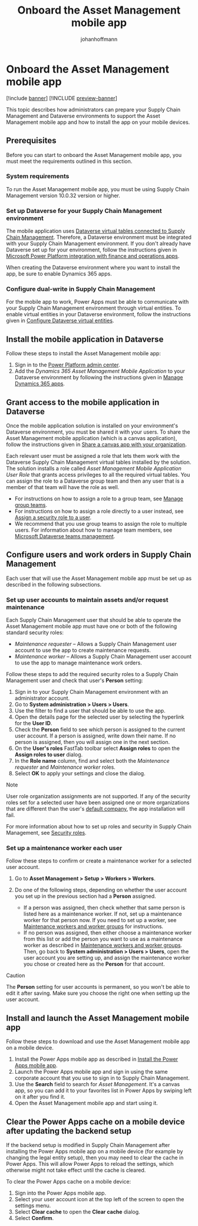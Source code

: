 ﻿---
title: Onboard the Asset Management mobile app
description: This topic describes how administrators can prepare your Supply Chain Management and Dataverse environments to support the Asset Management mobile app and how to install the app on your mobile devices.
author: johanhoffmann
ms.author: johanho
ms.reviewer: kamaybac
ms.search.form:
ms.topic: how-to
ms.date: 03/17/2023
audience: Application User
ms.search.region: Global
ms.custom: bap-template
---

# Onboard the Asset Management mobile app

[!include [banner](../../includes/banner.md)]
[!INCLUDE [preview-banner](../../includes/preview-banner.md)]
<!-- KFM: Preview until further notice. Note that app install procedure may change after GA -->

This topic describes how administrators can prepare your Supply Chain Management and Dataverse environments to support the Asset Management mobile app and how to install the app on your mobile devices.

## Prerequisites

Before you can start to onboard the Asset Management mobile app, you must meet the requirements outlined in this section.

### System requirements

To run the Asset Management mobile app, you must be using Supply Chain Management version 10.0.32 version or higher.

### Set up Dataverse for your Supply Chain Management environment

The mobile application uses [Dataverse virtual tables connected to Supply Chain Management](../../../fin-ops-core/dev-itpro/power-platform/virtual-entities-overview.md). Therefore, a Dataverse environment must be integrated with your Supply Chain Management environment. If you don't already have Dataverse set up for your environment, follow the instructions given in [Microsoft Power Platform integration with finance and operations apps](../../../fin-ops-core/dev-itpro/power-platform/overview.md).

When creating the Dataverse environment where you want to install the app, be sure to enable Dynamics 365 apps.

### Configure dual-write in Supply Chain Management

For the mobile app to work, Power Apps must be able to communicate with your Supply Chain Management environment through virtual entities. To enable virtual entities in your Dataverse environment, follow the instructions given in [Configure Dataverse virtual entities](/dynamics365/fin-ops-core/dev-itpro/power-platform/admin-reference#get-virtual-entity-solution).

## Install the mobile application in Dataverse

<!-- KFM: What are we really doing here? Are we adding support for the app (tables, misc. resources) in Dataverse, or are we just making it possible to download the app to mobile devices from here? -->

Follow these steps to install the Asset Management mobile app:

1. Sign in to the [Power Platform admin center](https://admin.powerplatform.microsoft.com/).
1. Add the *Dynamics 365 Asset Management Mobile Application* to your Dataverse environment by following the instructions given in [Manage Dynamics 365 apps](/power-platform/admin/manage-apps#install-an-app).

## Grant access to the mobile application in Dataverse

Once the mobile application solution is installed on your environment's Dataverse environment, you must be shared it with your users. To share the Asset Management mobile application (which is a canvas application), follow the instructions given in [Share a canvas app with your organization](/power-apps/maker/canvas-apps/share-app#share-an-app).

Each relevant user must be assigned a role that lets them work with the Dataverse Supply Chain Management virtual tables installed by the solution. The solution installs a role called *Asset Management Mobile Application User Role* that grants access privileges to all the required virtual tables. You can assign the role to a Dataverse group team and then any user that is a member of that team will have the role as well.

- For instructions on how to assign a role to a group team, see [Manage group teams](/power-platform/admin/manage-group-teams#manage-the-security-roles-of-a-team).
- For instructions on how to assign a role directly to a user instead, see [Assign a security role to a user](/power-platform/admin/assign-security-roles).
- We recommend that you use group teams to assign the role to multiple users. For information about how to manage team members, see [Microsoft Dataverse teams management](/power-platform/admin/manage-teams#manage-team-members).

## Configure users and work orders in Supply Chain Management

Each user that will use the Asset Management mobile app must be set up as described in the following subsections.

### Set up user accounts to maintain assets and/or request maintenance

Each Supply Chain Management user that should be able to operate the Asset Management mobile app must have one or both of the following standard security roles:

- *Maintenance requester* – Allows a Supply Chain Management user account to use the app to create maintenance requests.
- *Maintenance worker* – Allows a Supply Chain Management user account to use the app to manage maintenance work orders.

Follow these steps to add the required security roles to a Supply Chain Management user and check that user's **Person** setting:

1. Sign in to your Supply Chain Management environment with an administrator account.
1. Go to **System administration \> Users \> Users**.
1. Use the filter to find a user that should be able to use the app.
1. Open the details page for the selected user by selecting the hyperlink for the **User ID**.
1. Check the **Person** field to see which person is assigned to the current user account. If a person is assigned, write down their name. If no person is assigned, then you will assign one in the next section.
1. On the **User's roles** FastTab toolbar select **Assign roles** to open the **Assign roles to user** dialog.
1. In the **Role name** column, find and select both the *Maintenance requester* and *Maintenance worker* roles.
1. Select **OK** to apply your settings and close the dialog.

> [!NOTE]
> User role organization assignments are not supported. If any of the security roles set for a selected user have been assigned one or more organizations that are different than the user's [default company](../../../fin-ops-core/fin-ops/get-started/personalize-user-experience.md#system-wide-options-for-the-current-user), the app installation will fail.

For more information about how to set up roles and security in Supply Chain Management, see
[Security roles](../../../fin-ops-core/dev-itpro/sysadmin/role-based-security.md#security-roles).

### Set up a maintenance worker each user

Follow these steps to confirm or create a maintenance worker for a selected user account.

1. Go to **Asset Management \> Setup \> Workers \> Workers**.
1. Do one of the following steps, depending on whether the user account you set up in the previous section had a **Person** assigned.

    - If a person was assigned, then check whether that same person is listed here as a maintenance worker. If not, set up a maintenance worker for that person now. If you need to set up a worker, see [Maintenance workers and worker groups](../setup-for-objects/workers-and-worker-groups.md) for instructions.
    - If no person was assigned, then either choose a maintenance worker from this list or add the person you want to use as a maintenance worker as described in [Maintenance workers and worker groups](../setup-for-objects/workers-and-worker-groups.md). Then, go back to **System administration \> Users \> Users**, open the user account you are setting up, and assign the maintenance worker you chose or created here as the **Person** for that account.

> [!CAUTION]
> The **Person** setting for user accounts is permanent, so you won't be able to edit it after saving. Make sure you choose the right one when setting up the user account.

## Install and launch the Asset Management mobile app

Follow these steps to download and use the Asset Management mobile app on a mobile device.

1. Install the Power Apps mobile app as described in [Install the Power Apps mobile app](/power-apps/mobile/run-powerapps-on-mobile).
1. Launch the Power Apps mobile app and sign in using the same corporate account that you use to sign in to Supply Chain Management.
1. Use the **Search** field to search for *Asset Management*. It's a canvas app, so you can add it to your favorites list in Power Apps by swiping left on it after you find it.
1. Open the Asset Management mobile app and start using it.

## Clear the Power Apps cache on a mobile device after updating the backend setup

If the backend setup is modified in Supply Chain Management after installing the Power Apps mobile app on a mobile device (for example by changing the legal entity setup), then you may need to clear the cache in Power Apps. This will allow Power Apps to reload the settings, which otherwise might not take effect until the cache is cleared.

To clear the Power Apps cache on a mobile device:

1. Sign into the Power Apps mobile app.
1. Select your user account icon at the top left of the screen to open the settings menu.
1. Select **Clear cache** to open the **Clear cache** dialog.
1. Select **Confirm**.
